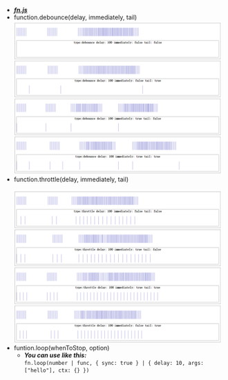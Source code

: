  + ***[fn.js](./fn.js)***
  + function\.debounce\(delay, immediately, tail\)
    ![debounce](./debounce.png)
  + function\.throttle\(delay, immediately, tail\)  
    ![throttle](./throttle.png)
  + funtion\.loop\(whenToStop, option\)
    - ***You can use like this:***  
    ``fn.loop(number | func, { sync: true } | { delay: 10, args: ["hello"], ctx: {} })``  
